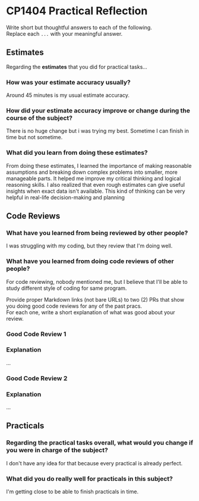 # CP1404 Practical Reflection

Write short but thoughtful answers to each of the following.  
Replace each `...` with your meaningful answer.

## Estimates

Regarding the **estimates** that you did for practical tasks...

### How was your estimate accuracy usually?

Around 45 minutes is my usual estimate accuracy.

### How did your estimate accuracy improve or change during the course of the subject?

There is no huge change but i was trying my best. Sometime I can finish in time but not sometime.

### What did you learn from doing these estimates?

From doing these estimates, I learned the importance of making reasonable assumptions and breaking down complex problems into smaller, more manageable parts.
It helped me improve my critical thinking and logical reasoning skills. 
I also realized that even rough estimates can give useful insights when exact data isn't available. 
This kind of thinking can be very helpful in real-life decision-making and planning

## Code Reviews

### What have you learned from being reviewed by other people?

I was struggling with my coding, but they review that I'm doing well.

### What have you learned from doing code reviews of other people?

For code reviewing, nobody mentioned me, but I believe that I'll be able to study different style of coding for same program.

Provide proper Markdown links (not bare URLs) to two (2) PRs that show you doing good code reviews for any of the past
pracs.  
For each one, write a short explanation of what was good about your review.

### Good Code Review 1

[]()

### Explanation

...

### Good Code Review 2

[]()

### Explanation

...

## Practicals

### Regarding the **practical tasks** overall, what would you change if you were in charge of the subject?

I don't have any idea for that because every practical is already perfect.

### What did you do really well for practicals in this subject?

I'm getting close to be able to finish practicals in time.

